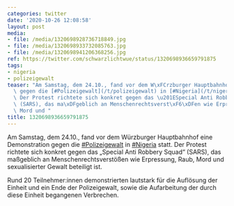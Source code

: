 ```yaml
---
categories: twitter
date: '2020-10-26 12:08:58'
layout: post
media:
- file: /media/1320698928736718849.jpg
- file: /media/1320698933732085763.jpg
- file: /media/1320698941206368256.jpg
ref: https://twitter.com/schwarzlichtwue/status/1320698936659791875
tags:
- nigeria
- polizeigewalt
teaser: "Am Samstag, dem 24.10., fand vor dem W\xFCrzburger Hauptbahnhof eine Demonstration\
  \ gegen die [#Polizeigewalt](/t/polizeigewalt) in [#Nigeria](/t/nigeria) statt.\
  \ Der Protest richtete sich konkret gegen das \u201ESpecial Anti Robbery Squad\u201C\
  \ (SARS), das ma\xDFgeblich an Menschenrechtsverst\xF6\xDFen wie Erpressung, Raub,\
  \ Mord und "
title: 1320698936659791875
---
```

Am Samstag, dem 24.10., fand vor dem Würzburger Hauptbahnhof eine Demonstration gegen die [#Polizeigewalt](/t/polizeigewalt) in [#Nigeria](/t/nigeria) statt. Der Protest richtete sich konkret gegen das „Special Anti Robbery Squad“ (SARS), das maßgeblich an Menschenrechtsverstößen wie Erpressung, Raub, Mord und  sexualisierter Gewalt beteiligt ist.



Rund 20 Teilnehmer:innen demonstrierten lautstark für die Auflösung der Einheit und ein Ende der Polizeigewalt, sowie die Aufarbeitung der durch diese Einheit begangenen Verbrechen. 